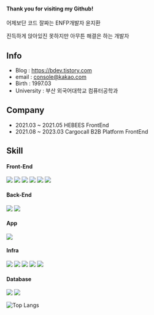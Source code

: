 #### Thank you for visiting my Github!

어제보단 코드 잘짜는 ENFP개발자 윤지환

진득하게 앉아있진 못하지만 아무튼 해결은 하는 개발자


## Info

- Blog : https://bdev.tistory.com
- email : console@kakao.com
- Birth : 1997.03
- University : 부산 외국어대학교 컴퓨터공학과

## Company

- 2021.03 ~ 2021.05 HEBEES FrontEnd
- 2021.08 ~ 2023.03 Cargocall B2B Platform FrontEnd

## Skill

#### Front-End

<img src="https://img.shields.io/badge/javascript-F7DF1E?style=for-the-badge&logo=JavaScript&logoColor=white"> <img src="https://img.shields.io/badge/typescript-3178C6?style=for-the-badge&logo=TypeScript&logoColor=white"> <img src="https://img.shields.io/badge/react-61DAFB?style=for-the-badge&logo=react&logoColor=black">
 <img src="https://img.shields.io/badge/html5-E34F26?style=for-the-badge&logo=html5&logoColor=white"> <img src="https://img.shields.io/badge/css-1572B6?style=for-the-badge&logo=css3&logoColor=white">
 <img src="https://img.shields.io/badge/jquery-0769AD?style=for-the-badge&logo=jquery&logoColor=white">
 
#### Back-End

<img src="https://img.shields.io/badge/node.js-339933?style=for-the-badge&logo=Node.js&logoColor=white"> <img src="https://img.shields.io/badge/express-000000?style=for-the-badge&logo=express&logoColor=white">
 
 #### App
 
 <img src="https://img.shields.io/badge/ReactNative-61DAFB?style=for-the-badge&logo=react&logoColor=black">
 
#### Infra

<img src="https://img.shields.io/badge/Ubuntu-E95420?style=for-the-badge&logo=ubuntu&logoColor=white"> <img src="https://img.shields.io/badge/Amazon S3-569A31?style=for-the-badge&logo=Amazon S3&logoColor=white"> <img src="https://img.shields.io/badge/AWS Lambda-FF9900?style=for-the-badge&logo=AWS Lambda&logoColor=white"> <img src="https://img.shields.io/badge/Amazon EC2-FF9900?style=for-the-badge&logo=Amazon EC2&logoColor=white"> <img src="https://img.shields.io/badge/Amazon API Gateway-FF4F8B?style=for-the-badge&logo=Amazon API Gateway&logoColor=white">

#### Database

<img src="https://img.shields.io/badge/MySQL-4479A1?style=for-the-badge&logo=MySQL&logoColor=white"> <img src="https://img.shields.io/badge/Maria DB-003545?style=for-the-badge&logo=MariaDB&logoColor=white">


![Top Langs](https://github-readme-stats.vercel.app/api/top-langs/?username=consolekakao&layout=compact)






